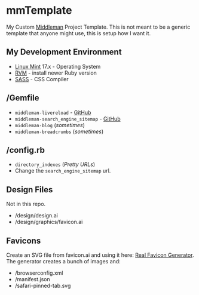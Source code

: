 mmTemplate
=====

My Custom [Middleman](https://middlemanapp.com/) Project Template. This is not meant to be a generic template that anyone might use, this is setup how I want it.


My Development Environment
-----
- [Linux Mint](https://linuxmint.com/) 17.x - Operating System
- [RVM](https://rvm.io/) - install newer Ruby version
- [SASS](http://sass-lang.com/) - CSS Compiler


/Gemfile
-----
- `middleman-livereload` - [GitHub](https://github.com/middleman/middleman-livereload)
- `middleman-search_engine_sitemap` - [GitHub](https://github.com/Aupajo/middleman-search_engine_sitemap)
- `middleman-blog` (*sometimes*)
- `middleman-breadcrumbs` (*sometimes*)


/config.rb
-----
- `directory_indexes` (*Pretty URLs*)
- Change the `search_engine_sitemap` url.


Design Files
-----
Not in this repo.

- /design/design.ai
- /design/graphics/favicon.ai


Favicons
-----
Create an SVG file from favicon.ai and using it here: [Real Favicon Generator](http://realfavicongenerator.net/). The generator creates a bunch of images and:

- /browserconfig.xml
- /manifest.json
- /safari-pinned-tab.svg
